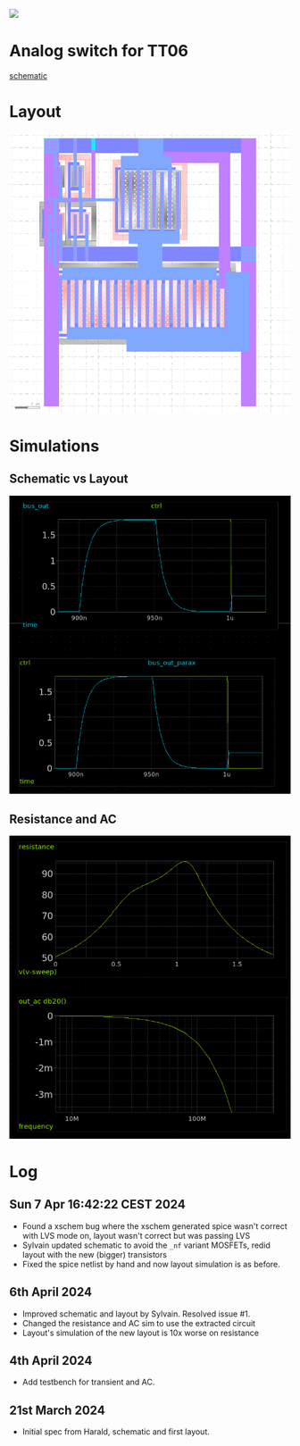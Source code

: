 ![](../../workflows/lvs/badge.svg)

# Analog switch for TT06

[schematic](https://xschem-viewer.com/?file=https://github.com/TinyTapeout/tt_asw_1v8/blob/main/xschem/tt_asw_1v8.sch)

# Layout

![layout](docs/layout.png)

# Simulations

## Schematic vs Layout

![sim](docs/trans.png)

## Resistance and AC

![sim](docs/dc_and_ac.png)

# Log

## Sun  7 Apr 16:42:22 CEST 2024

* Found a xschem bug where the xschem generated spice wasn't correct with LVS mode on, layout wasn't correct but was passing LVS
* Sylvain updated schematic to avoid the `_nf` variant MOSFETs, redid layout with the new (bigger) transistors
* Fixed the spice netlist by hand and now layout simulation is as before.

## 6th April 2024

* Improved schematic and layout by Sylvain. Resolved issue #1.
* Changed the resistance and AC sim to use the extracted circuit
* Layout's simulation of the new layout is 10x worse on resistance

## 4th April 2024

* Add testbench for transient and AC.

## 21st March 2024

* Initial spec from Harald, schematic and first layout.
